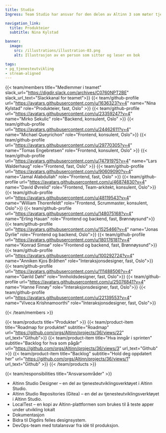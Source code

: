 ```yaml
---
title: Studio
Ingress: Team Studio har ansvar for den delen av Altinn 3 som møter tjenesteutviklerne og tjenesteeierne når de utvikler en tjeneste – fra de oppretter tjenesten til de skal konfigurere, utvikle skjemaet, teste og produksjonssette.

navigation_link:
  title: Produkteier
  subtitle: Nina Kylstad

banner:
  image:
    src: /illustrations/illustration-03.png
    alt: Illustrasjon av en person som sitter og leser en bok

tags:
- pg_tjenesteutvikling
- stream-aligned
---
```


{{< team/members title="Medlemmer i teamet" slack_url="https://digdir.slack.com/archives/C0760NPT2BE" slack_url_text="Slackkanal for teamet">}}
{{< team/github-profile url="https://avatars.githubusercontent.com/u/1636323?v=4" name="Nina Kylstad" role="Produkteier, fast, Oslo" >}}
{{< team/github-profile url="https://avatars.githubusercontent.com/u/23359247?v=4" name="Mirko Sekulic" role="Backend, konsulent, Oslo" >}}
{{< team/github-profile url="https://avatars.githubusercontent.com/u/24462611?v=4" name="Michael Queyrichon" role="Frontend, konsulent, Oslo">}}
{{< team/github-profile url="https://avatars.githubusercontent.com/u/29770305?v=4" name="Tomas Engebretsen" role="Frontend, konsulent, Oslo" >}}
{{< team/github-profile url="https://avatars.githubusercontent.com/u/74791975?v=4" name="Lars Walderhaug" role="Frontend, fast, Oslo" >}}
{{< team/github-profile url="https://avatars.githubusercontent.com/u/90609090?v=4" name="Jamal Alabdullah" role="Frontend, fast, Oslo" >}}
{{< team/github-profile url="https://avatars.githubusercontent.com/u/46874830?v=4" name="David Øvrelid" role="Frontend, Team-arkitekt, konsulent, Oslo">}}
{{< team/github-profile url="https://avatars.githubusercontent.com/u/48119543?v=4" name="William Thorenfeldt" role="Frontend, Scrummaster, konsulent, Oslo">}}
{{< team/github-profile url="https://avatars.githubusercontent.com/u/148075168?v=4" name="Erling Hauan" role="Frontend og backend, fast, Brønnøysund">}}
{{< team/github-profile url="https://avatars.githubusercontent.com/u/1525466?v=4" name="Jonas Dyrlie" role="Frontend og backend, Oslo">}}
{{< team/github-profile url="https://avatars.githubusercontent.com/u/180176181?v=4" name="Konrad Simsø" role="Frontend og backend, fast, Brønnøysund">}}
{{< team/github-profile url="https://avatars.githubusercontent.com/u/100292724?v=4" name="Anniken Kjos Bråthen" role="Interaksjonsdesigner, fast, Oslo">}}
{{< team/github-profile url="https://avatars.githubusercontent.com/u/111488506?v=4" name="Gørild Døhl" role="Innholdsdesigner, fast, Oslo">}}
{{< team/github-profile url="https://avatars.githubusercontent.com/u/25076841?v=4" name="Hanne Finnøy" role="Interaksjonsdesigner, fast, Oslo">}}
{{< team/github-profile url="https://avatars.githubusercontent.com/u/22139553?v=4" name="Viveca Krishnamoorthi" role="Interaksjonsdesigner, fast, Oslo">}}


{{< /team/members >}}

{{< team/products title="Produkter" >}}
{{< team/product-item title="Roadmap for produktet" subtitle="Roadmap" url="https://github.com/orgs/Altinn/projects/36/views/22" url_text="Github">}}
{{< team/product-item title="Hva inngår i sprinten" subtitle="Backlog for hva som pågår" url="https://github.com/orgs/Altinn/projects/36/views/3" url_text="Github" >}}
{{< team/product-item title="Backlog" subtitle="Hold deg oppdatert her" url="https://github.com/orgs/Altinn/projects/36/views/1" url_text="Github" >}}
{{< /team/products >}}

{{< team/responsibilities title="Ansvarsområder" >}}

- Altinn Studio Designer – en del av tjenesteutviklingsverktøyet i Altinn Studio.
-	Altinn Studio Repositories (Gitea) – en del av tjenesteutviklingsverktøyet i Altinn Studio.
-	LocalTest – en kopi av Altinn-plattformen som brukes til å teste apper under utvikling lokalt
-	Dokumentasjon
-	Bidra til Digdirs felles designsystem.
-	DevOps-team med totalansvar fra idé til produksjon.



